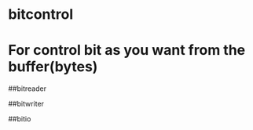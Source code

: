 # bitcontrol
For control bit as you want from the buffer(bytes)  
===================================================

##bitreader

##bitwriter

##bitio
